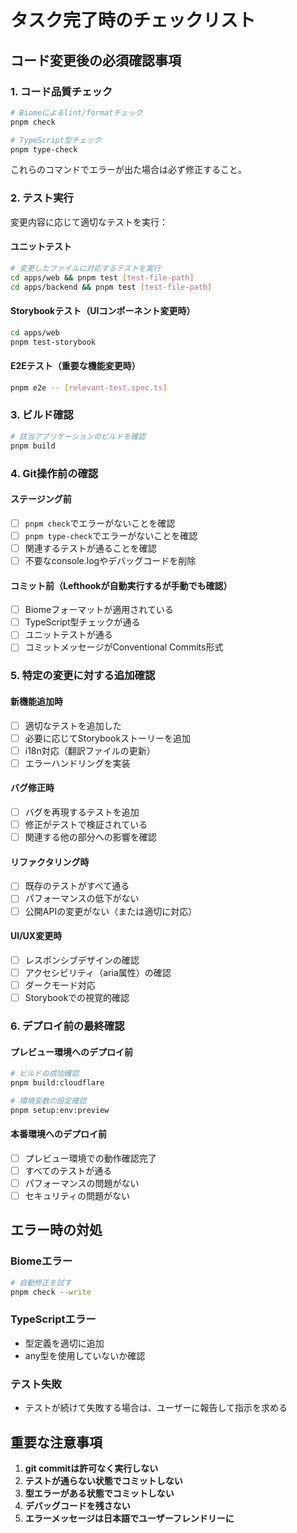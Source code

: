 # タスク完了時のチェックリスト

## コード変更後の必須確認事項

### 1. コード品質チェック
```bash
# Biomeによるlint/formatチェック
pnpm check

# TypeScript型チェック  
pnpm type-check
```

これらのコマンドでエラーが出た場合は必ず修正すること。

### 2. テスト実行
変更内容に応じて適切なテストを実行：

#### ユニットテスト
```bash
# 変更したファイルに対応するテストを実行
cd apps/web && pnpm test [test-file-path]
cd apps/backend && pnpm test [test-file-path]
```

#### Storybookテスト（UIコンポーネント変更時）
```bash
cd apps/web
pnpm test-storybook
```

#### E2Eテスト（重要な機能変更時）
```bash
pnpm e2e -- [relevant-test.spec.ts]
```

### 3. ビルド確認
```bash
# 該当アプリケーションのビルドを確認
pnpm build
```

### 4. Git操作前の確認

#### ステージング前
- [ ] `pnpm check`でエラーがないことを確認
- [ ] `pnpm type-check`でエラーがないことを確認
- [ ] 関連するテストが通ることを確認
- [ ] 不要なconsole.logやデバッグコードを削除

#### コミット前（Lefthookが自動実行するが手動でも確認）
- [ ] Biomeフォーマットが適用されている
- [ ] TypeScript型チェックが通る
- [ ] ユニットテストが通る
- [ ] コミットメッセージがConventional Commits形式

### 5. 特定の変更に対する追加確認

#### 新機能追加時
- [ ] 適切なテストを追加した
- [ ] 必要に応じてStorybookストーリーを追加
- [ ] i18n対応（翻訳ファイルの更新）
- [ ] エラーハンドリングを実装

#### バグ修正時
- [ ] バグを再現するテストを追加
- [ ] 修正がテストで検証されている
- [ ] 関連する他の部分への影響を確認

#### リファクタリング時
- [ ] 既存のテストがすべて通る
- [ ] パフォーマンスの低下がない
- [ ] 公開APIの変更がない（または適切に対応）

#### UI/UX変更時
- [ ] レスポンシブデザインの確認
- [ ] アクセシビリティ（aria属性）の確認
- [ ] ダークモード対応
- [ ] Storybookでの視覚的確認

### 6. デプロイ前の最終確認

#### プレビュー環境へのデプロイ前
```bash
# ビルドの成功確認
pnpm build:cloudflare

# 環境変数の設定確認
pnpm setup:env:preview
```

#### 本番環境へのデプロイ前
- [ ] プレビュー環境での動作確認完了
- [ ] すべてのテストが通る
- [ ] パフォーマンスの問題がない
- [ ] セキュリティの問題がない

## エラー時の対処

### Biomeエラー
```bash
# 自動修正を試す
pnpm check --write
```

### TypeScriptエラー
- 型定義を適切に追加
- any型を使用していないか確認

### テスト失敗
- テストが続けて失敗する場合は、ユーザーに報告して指示を求める

## 重要な注意事項

1. **git commitは許可なく実行しない**
2. **テストが通らない状態でコミットしない**
3. **型エラーがある状態でコミットしない**
4. **デバッグコードを残さない**
5. **エラーメッセージは日本語でユーザーフレンドリーに**